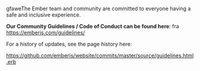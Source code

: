 gfaweThe Ember team and community are committed to everyone having a safe and inclusive experience.

**Our Community Guidelines / Code of Conduct can be found here**:
fra
https://emberjs.com/guidelines/

For a history of updates, see the page history here:

https://github.com/emberjs/website/commits/master/source/guidelines.html.erb
